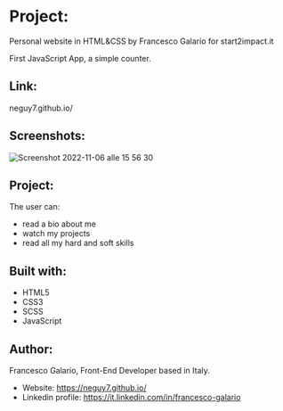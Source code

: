 # Project: 

Personal website in HTML&CSS by Francesco Galario for start2impact.it

First JavaScript App, a simple counter.

## Link: 

neguy7.github.io/

## Screenshots:

![Screenshot 2022-11-06 alle 15 56 30](https://user-images.githubusercontent.com/114348623/200178138-2252e768-354d-4372-aa86-c5d6f5cbf949.png)


## Project:
The user can:
- read a bio about me
- watch my projects
- read all my hard and soft skills

## Built with:
- HTML5
- CSS3
- SCSS
- JavaScript

## Author:
Francesco Galario, Front-End Developer based in Italy.
- Website: https://neguy7.github.io/
- Linkedin profile: https://it.linkedin.com/in/francesco-galario

